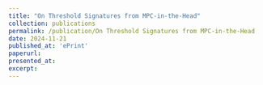 ```yaml
---
title: "On Threshold Signatures from MPC-in-the-Head"
collection: publications
permalink: /publication/On Threshold Signatures from MPC-in-the-Head
date: 2024-11-21
published_at: 'ePrint'
paperurl: 
presented_at: 
excerpt: 
---
```

